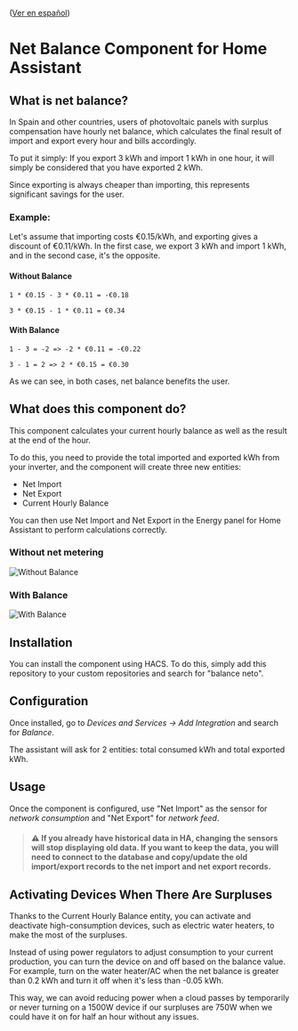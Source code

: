 ([Ver en español](README-es.md))

# Net Balance Component for Home Assistant

## What is net balance?

In Spain and other countries, users of photovoltaic panels with surplus compensation have hourly net balance, which calculates the final result of import and export every hour and bills accordingly.

To put it simply: If you export 3 kWh and import 1 kWh in one hour, it will simply be considered that you have exported 2 kWh.

Since exporting is always cheaper than importing, this represents significant savings for the user.

### Example:

Let's assume that importing costs €0.15/kWh, and exporting gives a discount of €0.11/kWh. In the first case, we export 3 kWh and import 1 kWh, and in the second case, it's the opposite.

#### Without Balance
`1 * €0.15 - 3 * €0.11 = -€0.18`

`3 * €0.15 - 1 * €0.11 = €0.34`

#### With Balance
`1 - 3 = -2 => -2 * €0.11 = -€0.22`

`3 - 1 = 2 => 2 * €0.15 = €0.30`

As we can see, in both cases, net balance benefits the user.

## What does this component do?

This component calculates your current hourly balance as well as the result at the end of the hour.

To do this, you need to provide the total imported and exported kWh from your inverter, and the component will create three new entities:

- Net Import
- Net Export
- Current Hourly Balance

You can then use Net Import and Net Export in the Energy panel for Home Assistant to perform calculations correctly.

### Without net metering

![Without Balance](img/sin%20balance.png)

### With Balance

![With Balance](img/balance.png)

## Installation

You can install the component using HACS. To do this, simply add this repository to your custom repositories and search for "balance neto".

## Configuration

Once installed, go to _Devices and Services -> Add Integration_ and search for _Balance_.

The assistant will ask for 2 entities: total consumed kWh and total exported kWh.

## Usage

Once the component is configured, use "Net Import" as the sensor for _network consumption_ and "Net Export" for _network feed_.

>#### :warning: If you already have historical data in HA, changing the sensors will stop displaying old data. If you want to keep the data, you will need to connect to the database and copy/update the old import/export records to the net import and net export records.

## Activating Devices When There Are Surpluses

Thanks to the Current Hourly Balance entity, you can activate and deactivate high-consumption devices, such as electric water heaters, to make the most of the surpluses.

Instead of using power regulators to adjust consumption to your current production, you can turn the device on and off based on the balance value. For example, turn on the water heater/AC when the net balance is greater than 0.2 kWh and turn it off when it's less than -0.05 kWh.

This way, we can avoid reducing power when a cloud passes by temporarily or never turning on a 1500W device if our surpluses are 750W when we could have it on for half an hour without any issues.
